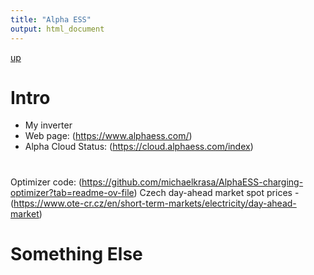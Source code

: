 ```yaml
---
title: "Alpha ESS"
output: html_document
---
```

[up](https://mikewise2718.github.io/markdowndocs/)

# Intro
- My inverter
- Web page: (https://www.alphaess.com/)
-  Alpha Cloud Status: (https://cloud.alphaess.com/index)



#
Optimizer code: (https://github.com/michaelkrasa/AlphaESS-charging-optimizer?tab=readme-ov-file)
Czech day-ahead market spot prices -  (https://www.ote-cr.cz/en/short-term-markets/electricity/day-ahead-market)

# Something Else
